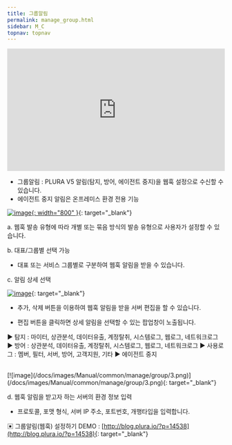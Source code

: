 ```yaml
---
title: 그룹알림
permalink: manage_group.html
sidebar: M_C
topnav: topnav
---
```


<style>.embed-container { position: relative; padding-bottom: 56.25%; height: 0; overflow: hidden; max-width: 100%; } .embed-container iframe, .embed-container object, .embed-container embed { position: absolute; top: 0; left: 0; width: 100%; height: 100%; }</style><div class='embed-container'><iframe src='https://www.youtube.com/embed/BJZZMEvrl-Y' frameborder='0' allowfullscreen></iframe></div>

- 그룹알림 : PLURA V5 알림(탐지, 방어, 에이전트 중지)을 웹훅 설정으로 수신할 수 있습니다.
- 에이전트 중지 알림은 온프레미스 환경 전용 기능 

[![image](/docs/images/Manual/common/manage/group/1.png){: width="800" }](/docs/images/Manual/common/manage/group/1.png){: target="_blank"}
<br />

a. 웹훅 발송 유형에 따라 개별 또는 묶음 방식의 발송 유형으로 사용자가 설정할 수 있습니다.

b. 대표/그룹별 선택 가능
- 대표 또는 서비스 그룹별로 구분하여 웹훅  알림을 받을 수 있습니다.

c. 알림 상세 선택

[![image](/docs/images/Manual/common/manage/group/2.png)](/docs/images/Manual/common/manage/group/2.png){: target="_blank"}
<br />

- 추가, 삭제 버튼을 이용하여 웹훅 알림을 받을 서버 편집을 할 수 있습니다.

- 편집 버튼을 클릭하면 상세 알림을 선택할 수 있는 팝업창이 노출됩니다.

▶ 탐지 : 마이터, 상관분석, 데이터유출, 계정탈취, 시스템로그, 웹로그, 네트워크로그
▶ 방어 : 상관분석, 데이터유출, 계정탈취, 시스템로그, 웹로그, 네트워크로그
▶ 사용로그 : 멤버, 필터, 서버, 방어, 고객지원, 기타
▶ 에이전트 중지

<br />
[![image](/docs/images/Manual/common/manage/group/3.png)](/docs/images/Manual/common/manage/group/3.png){: target="_blank"}

d. 웹훅 알림을 받고자 하는 서버의 환경 정보 입력
- 프로토콜, 포맷 형식, 서버 IP 주소, 포트번호, 개행타입을 입력합니다.

▣ 그룹알림(웹훅) 설정하기 DEMO : [http://blog.plura.io/?p=14538](http://blog.plura.io/?p=14538){: target="_blank"}